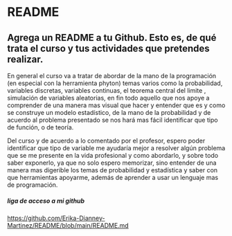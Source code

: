 # README
## Agrega un README a tu Github. Esto es, de qué trata el curso y tus actividades que pretendes realizar.

En general el curso va a tratar de abordar de la mano de la programación (en especial con la herramienta phyton) temas varios como la probabilidad, variables discretas, variables continuas, el teorema central del limite , simulación de variables aleatorias, en fin todo aquello que nos apoye a comprender de una manera mas visual que hacer y entender que es y como se construye un modelo estadístico, de la mano de la probabilidad y de acuerdo al problema presentado se nos hará mas fácil identificar que tipo de función, o de teoría.

Del curso y de acuerdo a lo comentado por el profesor, espero poder identificar que tipo de variable me ayudaría mejor a resolver algún problema que se me presente en la vida profesional y como abordarlo, y sobre todo saber exponerlo, ya que no solo espero memorizar, sino entender de una manera mas digerible los temas de probabilidad y estadística y saber con que herramientas apoyarme, además de aprender a usar un lenguaje mas de programación.

##### liga de acceso a mi github
https://github.com/Erika-Dianney-Martinez/README/blob/main/README.md
